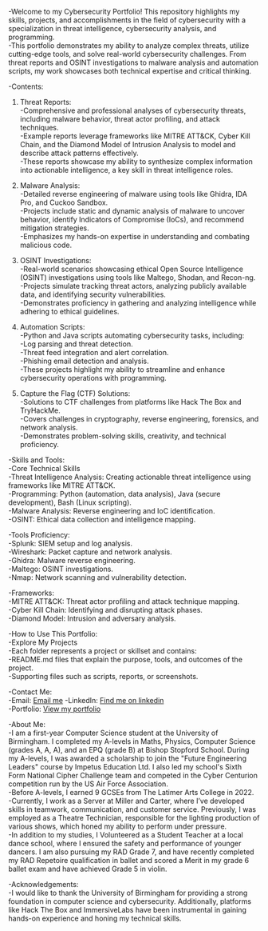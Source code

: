 -Welcome to my Cybersecurity Portfolio! This repository highlights my skills, projects, and accomplishments in the field of cybersecurity with a specialization in threat intelligence, cybersecurity analysis, and programming.  
  -This portfolio demonstrates my ability to analyze complex threats, utilize cutting-edge tools, and solve real-world cybersecurity challenges. From threat reports and OSINT investigations to malware analysis and automation scripts, my work showcases both technical expertise and critical thinking.

-Contents:
  1. Threat Reports:  
    -Comprehensive and professional analyses of cybersecurity threats, including malware behavior, threat actor profiling, and attack techniques.  
    -Example reports leverage frameworks like MITRE ATT&CK, Cyber Kill Chain, and the Diamond Model of Intrusion Analysis to model and describe attack patterns effectively.  
    -These reports showcase my ability to synthesize complex information into actionable intelligence, a key skill in threat intelligence roles.  
  
  2. Malware Analysis:  
    -Detailed reverse engineering of malware using tools like Ghidra, IDA Pro, and Cuckoo Sandbox.  
    -Projects include static and dynamic analysis of malware to uncover behavior, identify Indicators of Compromise (IoCs), and recommend mitigation strategies.  
    -Emphasizes my hands-on expertise in understanding and combating malicious code.  
  
  3. OSINT Investigations:  
    -Real-world scenarios showcasing ethical Open Source Intelligence (OSINT) investigations using tools like Maltego, Shodan, and Recon-ng.  
    -Projects simulate tracking threat actors, analyzing publicly available data, and identifying security vulnerabilities.  
    -Demonstrates proficiency in gathering and analyzing intelligence while adhering to ethical guidelines.  
  
  4. Automation Scripts:  
    -Python and Java scripts automating cybersecurity tasks, including:  
    -Log parsing and threat detection.  
    -Threat feed integration and alert correlation.  
    -Phishing email detection and analysis.  
    -These projects highlight my ability to streamline and enhance cybersecurity operations with programming.  
  
  5. Capture the Flag (CTF) Solutions:  
    -Solutions to CTF challenges from platforms like Hack The Box and TryHackMe.  
    -Covers challenges in cryptography, reverse engineering, forensics, and network analysis.  
    -Demonstrates problem-solving skills, creativity, and technical proficiency.  


-Skills and Tools:  
    -Core Technical Skills  
    -Threat Intelligence Analysis: Creating actionable threat intelligence using frameworks like MITRE ATT&CK.  
    -Programming: Python (automation, data analysis), Java (secure development), Bash (Linux scripting).  
    -Malware Analysis: Reverse engineering and IoC identification.  
    -OSINT: Ethical data collection and intelligence mapping.  

-Tools Proficiency:  
    -Splunk: SIEM setup and log analysis.  
    -Wireshark: Packet capture and network analysis.  
    -Ghidra: Malware reverse engineering.  
    -Maltego: OSINT investigations.  
    -Nmap: Network scanning and vulnerability detection.  

-Frameworks:  
    -MITRE ATT&CK: Threat actor profiling and attack technique mapping.  
    -Cyber Kill Chain: Identifying and disrupting attack phases.  
    -Diamond Model: Intrusion and adversary analysis.  


-How to Use This Portfolio:  
    -Explore My Projects  
    -Each folder represents a project or skillset and contains:  
    -README.md files that explain the purpose, tools, and outcomes of the project.  
    -Supporting files such as scripts, reports, or screenshots.  


-Contact Me:  
    -Email: [Email me](mailto:elliothardywork@gmail.com?subject=CyberSecurityPortfolio)
    -LinkedIn: [Find me on linkedin](https://www.linkedin.com/in/elliot-anthony-hardy/)  
    -Portfolio: [View my portfolio](https://portfolio.elliothardy.com)  


-About Me:  
    -I am a first-year Computer Science student at the University of Birmingham. I completed my A-levels in Maths, Physics, Computer Science (grades A, A, A), and an EPQ (grade B) at Bishop Stopford School. During my A-levels, I was awarded a scholarship to join the "Future Engineering Leaders" course by Impetus Education Ltd. I also led my school's Sixth Form National Cipher Challenge team and competed in the Cyber Centurion competition run by the US Air Force Association.  
    -Before A-levels, I earned 9 GCSEs from The Latimer Arts College in 2022.  
    -Currently, I work as a Server at Miller and Carter, where I’ve developed skills in teamwork, communication, and customer service. Previously, I was employed as a Theatre Technician, responsible for the lighting production of various shows, which honed my ability to perform under pressure.  
    -In addition to my studies, I Volunteered as a Student Teacher at a local dance school, where I ensured the safety and performance of younger dancers. I am also pursuing my RAD Grade 7, and have recently completed my RAD Repetoire qualification in ballet and scored a Merit in my grade 6 ballet exam and have achieved Grade 5 in violin.  


-Acknowledgements:  
    -I would like to thank the University of Birmingham for providing a strong foundation in computer science and cybersecurity. Additionally, platforms like Hack The Box and ImmersiveLabs have been instrumental in gaining hands-on experience and honing my technical skills.  
